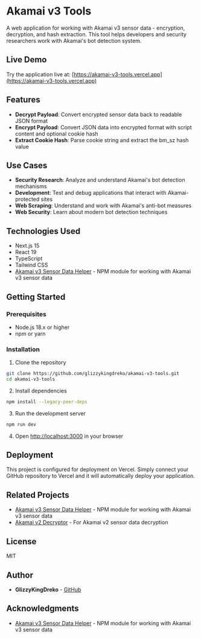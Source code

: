 # Akamai v3 Tools

A web application for working with Akamai v3 sensor data - encryption, decryption, and hash extraction. This tool helps developers and security researchers work with Akamai's bot detection system.

## Live Demo

Try the application live at: [https://akamai-v3-tools.vercel.app](https://akamai-v3-tools.vercel.app)

## Features

- **Decrypt Payload**: Convert encrypted sensor data back to readable JSON format
- **Encrypt Payload**: Convert JSON data into encrypted format with script content and optional cookie hash
- **Extract Cookie Hash**: Parse cookie string and extract the bm_sz hash value

## Use Cases

- **Security Research**: Analyze and understand Akamai's bot detection mechanisms
- **Development**: Test and debug applications that interact with Akamai-protected sites
- **Web Scraping**: Understand and work with Akamai's anti-bot measures
- **Web Security**: Learn about modern bot detection techniques

## Technologies Used

- Next.js 15
- React 19
- TypeScript
- Tailwind CSS
- [Akamai v3 Sensor Data Helper](https://github.com/glizzykingdreko/akamai-v3-sensor-data-helper) - NPM module for working with Akamai v3 sensor data

## Getting Started

### Prerequisites

- Node.js 18.x or higher
- npm or yarn

### Installation

1. Clone the repository
```bash
git clone https://github.com/glizzykingdreko/akamai-v3-tools.git
cd akamai-v3-tools
```

2. Install dependencies
```bash
npm install --legacy-peer-deps
```

3. Run the development server
```bash
npm run dev
```

4. Open [http://localhost:3000](http://localhost:3000) in your browser

## Deployment

This project is configured for deployment on Vercel. Simply connect your GitHub repository to Vercel and it will automatically deploy your application.

## Related Projects

- [Akamai v3 Sensor Data Helper](https://github.com/glizzykingdreko/akamai-v3-sensor-data-helper) - NPM module for working with Akamai v3 sensor data
- [Akamai v2 Decryptor](https://github.com/glizzykingdreko/akamai-v2-decryptor) - For Akamai v2 sensor data decryption

## License

MIT

## Author

- **GlizzyKingDreko** - [GitHub](https://github.com/glizzykingdreko)

## Acknowledgments

- [Akamai v3 Sensor Data Helper](https://github.com/glizzykingdreko/akamai-v3-sensor-data-helper) - NPM module for working with Akamai v3 sensor data 